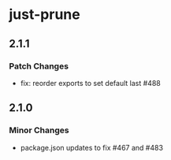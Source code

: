 # just-prune

## 2.1.1

### Patch Changes

- fix: reorder exports to set default last #488

## 2.1.0

### Minor Changes

- package.json updates to fix #467 and #483
